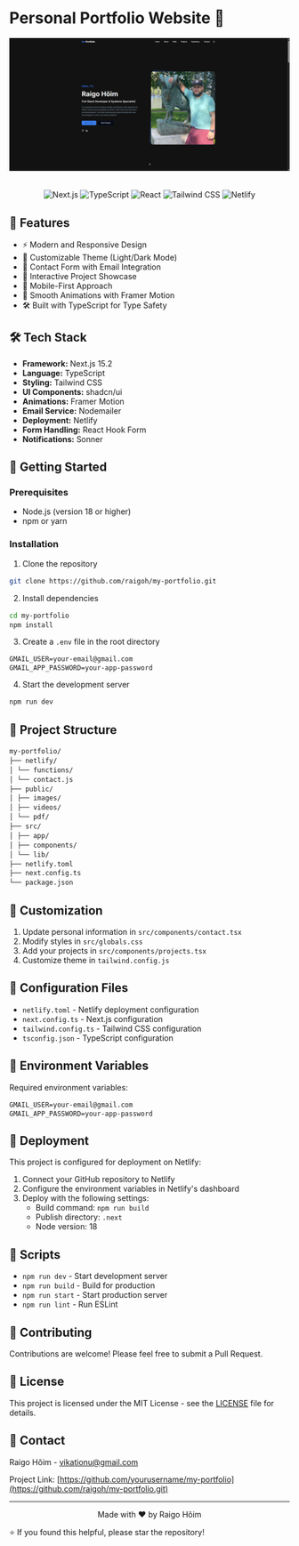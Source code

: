 # Personal Portfolio Website 🚀

<div align="center">
  <img src="public/images/my-portfolio.png" alt="Portfolio Preview" width="600"/>
  <br />
  <br />
  
  ![Next.js](https://img.shields.io/badge/Next.js-black?style=for-the-badge&logo=next.js&logoColor=white)
  ![TypeScript](https://img.shields.io/badge/TypeScript-007ACC?style=for-the-badge&logo=typescript&logoColor=white)
  ![React](https://img.shields.io/badge/React-20232A?style=for-the-badge&logo=react&logoColor=61DAFB)
  ![Tailwind CSS](https://img.shields.io/badge/Tailwind_CSS-38B2AC?style=for-the-badge&logo=tailwind-css&logoColor=white)
  ![Netlify](https://img.shields.io/badge/Netlify-00C7B7?style=for-the-badge&logo=netlify&logoColor=white)
</div>

## 🚀 Features

- ⚡️ Modern and Responsive Design
- 🎨 Customizable Theme (Light/Dark Mode)
- 📧 Contact Form with Email Integration
- 🎯 Interactive Project Showcase
- 📱 Mobile-First Approach
- 🔄 Smooth Animations with Framer Motion
- 🛠 Built with TypeScript for Type Safety

## 🛠️ Tech Stack

- **Framework:** Next.js 15.2
- **Language:** TypeScript
- **Styling:** Tailwind CSS
- **UI Components:** shadcn/ui
- **Animations:** Framer Motion
- **Email Service:** Nodemailer
- **Deployment:** Netlify
- **Form Handling:** React Hook Form
- **Notifications:** Sonner

## 🚀 Getting Started

### Prerequisites

- Node.js (version 18 or higher)
- npm or yarn

### Installation

1. Clone the repository

```bash
git clone https://github.com/raigoh/my-portfolio.git
```

2. Install dependencies

```bash
cd my-portfolio
npm install
```

3. Create a `.env` file in the root directory

```env
GMAIL_USER=your-email@gmail.com
GMAIL_APP_PASSWORD=your-app-password
```

4. Start the development server

```bash
npm run dev
```

## 📁 Project Structure

```bash
my-portfolio/
├── netlify/
│ └── functions/
│ └── contact.js
├── public/
│ ├── images/
│ ├── videos/
│ └── pdf/
├── src/
│ ├── app/
│ ├── components/
│ └── lib/
├── netlify.toml
├── next.config.ts
└── package.json
```

## 🎨 Customization

1. Update personal information in `src/components/contact.tsx`
2. Modify styles in `src/globals.css`
3. Add your projects in `src/components/projects.tsx`
4. Customize theme in `tailwind.config.js`

## 🔧 Configuration Files

- `netlify.toml` - Netlify deployment configuration
- `next.config.ts` - Next.js configuration
- `tailwind.config.ts` - Tailwind CSS configuration
- `tsconfig.json` - TypeScript configuration

## 📝 Environment Variables

Required environment variables:

```env
GMAIL_USER=your-email@gmail.com
GMAIL_APP_PASSWORD=your-app-password
```

## 🚀 Deployment

This project is configured for deployment on Netlify:

1. Connect your GitHub repository to Netlify
2. Configure the environment variables in Netlify's dashboard
3. Deploy with the following settings:
   - Build command: `npm run build`
   - Publish directory: `.next`
   - Node version: 18

## 📄 Scripts

- `npm run dev` - Start development server
- `npm run build` - Build for production
- `npm run start` - Start production server
- `npm run lint` - Run ESLint

## 🤝 Contributing

Contributions are welcome! Please feel free to submit a Pull Request.

## 📝 License

This project is licensed under the MIT License - see the [LICENSE](LICENSE) file for details.

## 📧 Contact

Raigo Hõim - [vikationu@gmail.com](mailto:vikationu@gmail.com)

Project Link: [https://github.com/yourusername/my-portfolio](https://github.com/raigoh/my-portfolio.git)

---

<div align="center">
  Made with ❤️ by Raigo Hõim
</div>

⭐️ If you found this helpful, please star the repository!
